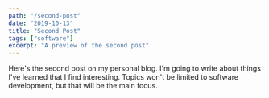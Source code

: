 ```yaml
---
path: "/second-post"
date: "2019-10-13"
title: "Second Post"
tags: ["software"]
excerpt: "A preview of the second post"
---
```


Here's the second post on my personal blog. I'm going to write about things I've learned that I find interesting. Topics won't be limited to software development, but that will be the main focus.
